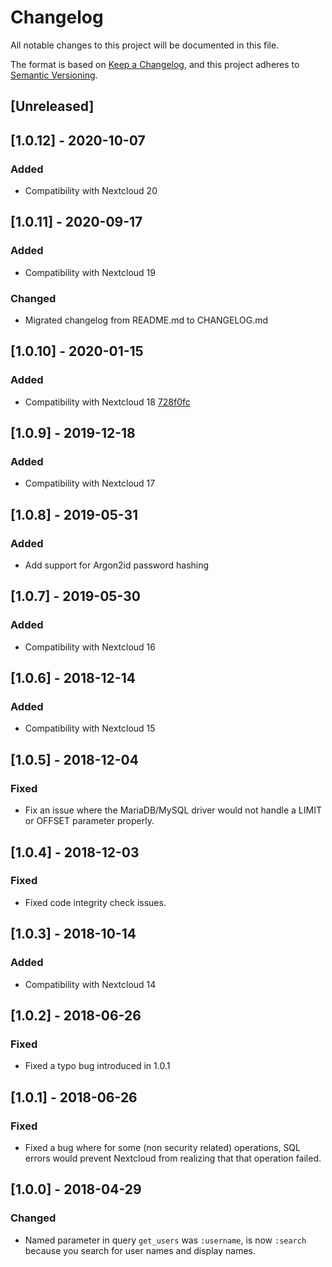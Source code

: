 # Changelog
All notable changes to this project will be documented in this file.

The format is based on [Keep a Changelog](https://keepachangelog.com/en/1.0.0/),
and this project adheres to [Semantic Versioning](https://semver.org/spec/v2.0.0.html).

## [Unreleased]

## [1.0.12] - 2020-10-07
### Added
- Compatibility with Nextcloud 20

## [1.0.11] - 2020-09-17
### Added
- Compatibility with Nextcloud 19

### Changed
- Migrated changelog from README.md to CHANGELOG.md


## [1.0.10] - 2020-01-15
### Added
- Compatibility with Nextcloud 18
  [728f0fc](https://github.com/PanCakeConnaisseur/user_backend_sql_raw/commit/728f0fc13f4d2ecdc48dde2685d5962f1713fef5)

## [1.0.9] - 2019-12-18
### Added
- Compatibility with Nextcloud 17

## [1.0.8] - 2019-05-31
### Added
- Add support for Argon2id password hashing

## [1.0.7] - 2019-05-30
### Added
- Compatibility with Nextcloud 16

## [1.0.6] - 2018-12-14
### Added
- Compatibility with Nextcloud 15

## [1.0.5] - 2018-12-04
### Fixed
- Fix an issue where the MariaDB/MySQL driver would not handle a LIMIT or OFFSET parameter properly.

## [1.0.4] - 2018-12-03
### Fixed
- Fixed code integrity check issues.

## [1.0.3] - 2018-10-14
### Added
- Compatibility with Nextcloud 14

## [1.0.2] - 2018-06-26
### Fixed
- Fixed a typo bug introduced in 1.0.1

## [1.0.1] - 2018-06-26
### Fixed
- Fixed a bug where for some (non security related) operations, SQL errors would prevent Nextcloud
from realizing that that operation failed.

## [1.0.0] - 2018-04-29
### Changed
- Named parameter in query `get_users` was `:username`, is now `:search` because you search for
user names and display names.
